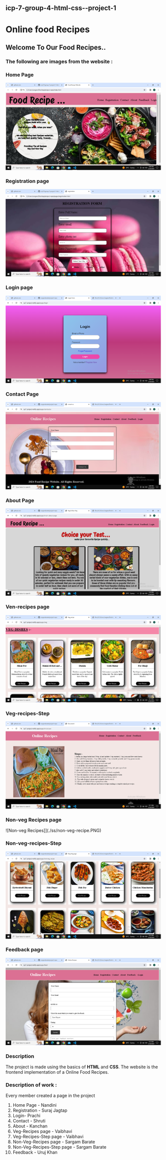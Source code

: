 
## icp-7-group-4-html-css--project-1

# Online food Recipes 
##  Welcome To Our  Food Recipes..

### The following are images from the website :

###  Home Page
![Home](./ss/home.PNG)

### Registration page
![Registration](./ss/registration.PNG)

### Login page
![login](./ss/login.PNG)

###  Contact Page
![Contact](./ss/contact.PNG)

###  About Page
![About](./ss/about.PNG)

### Ven-recipes page
![Ven-recipes](./ss/veg-recipe.PNG)

###  Veg-recipes-Step
![Recipe Step](./ss/recipe-step.PNG)

### Non-veg Recipes page
![Non-veg Recipes]](./ss/non-veg-recipe.PNG)


###  Non-veg-recipes-Step
![Recipe Step](./ss/non-veg-recipe.PNG)

###  Feedback page
![ Feedback](./ss/feedback.PNG)



### Description 
The project is made using the basics of **HTML**  and **CSS**.
The website is the frontend implementation of a Online Food Recipes.

### Description of work :

Every member created a page in the project

1. Home Page - Nandini
2. Registration - Suraj Jagtap
3. Login-  Prachi
4. Contact - Shruti 
5. About - Kanchan
6. Veg-Recipes page - Vaibhavi
7. Veg-Recipes-Step page - Vaibhavi 
8. Non-Veg-Recipes page - Sargam Barate
9. Non-Veg-Recipes-Step page - Sargam Barate 
10. Feedback - Uruj Khan 


